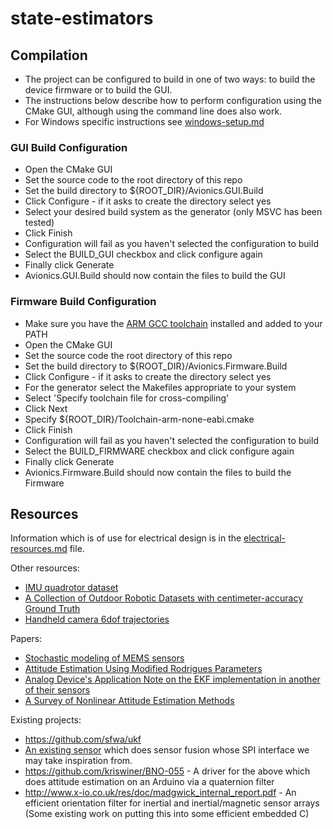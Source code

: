 # state-estimators

## Compilation

* The project can be configured to build in one of two ways: to build the device firmware or to build the GUI.
* The instructions below describe how to perform configuration using the CMake GUI, although using the command line does also work.
* For Windows specific instructions see [windows-setup.md](Documents/windows-setup.md)

### GUI Build Configuration

* Open the CMake GUI
* Set the source code to the root directory of this repo
* Set the build directory to ${ROOT_DIR}/Avionics.GUI.Build
* Click Configure - if it asks to create the directory select yes
* Select your desired build system as the generator (only MSVC has been tested)
* Click Finish
* Configuration will fail as you haven't selected the configuration to build
* Select the BUILD_GUI checkbox and click configure again
* Finally click Generate
* Avionics.GUI.Build should now contain the files to build the GUI

### Firmware Build Configuration

* Make sure you have the [ARM GCC toolchain](https://launchpad.net/gcc-arm-embedded) installed and added to your PATH
* Open the CMake GUI
* Set the source code the root directory of this repo
* Set the build directory to ${ROOT_DIR}/Avionics.Firmware.Build
* Click Configure - if it asks to create the directory select yes
* For the generator select the Makefiles appropriate to your system
* Select 'Specify toolchain file for cross-compiling'
* Click Next
* Specify ${ROOT_DIR}/Toolchain-arm-none-eabi.cmake
* Click Finish
* Configuration will fail as you haven't selected the configuration to build
* Select the BUILD_FIRMWARE checkbox and click configure again
* Finally click Generate
* Avionics.Firmware.Build should now contain the files to build the Firmware

## Resources

Information which is of use for electrical design is in the [electrical-resources.md](Documents/electrical-resources.md) file.

Other resources:

* [IMU quadrotor dataset](http://www.sfly.org/mav-datasets)
* [A Collection of Outdoor Robotic Datasets with centimeter-accuracy Ground Truth](http://www.mrpt.org/malaga_dataset_2009)
* [Handheld camera 6dof trajectories](http://webdav.is.mpg.de/pixel/benchmark4camerashake/)

Papers:

* [Stochastic modeling of MEMS sensors](http://www.cit.iit.bas.bg/cit_2010/v10-2/31-40.pdf)
* [Attitude Estimation Using Modified Rodrigues Parameters](http://ntrs.nasa.gov/archive/nasa/casi.ntrs.nasa.gov/19960035754.pdf)
* [Analog Device's Application Note on the EKF implementation in another of their sensors](http://www.analog.com/media/en/technical-documentation/application-notes/AN-1157.pdf)
* [A Survey of Nonlinear Attitude Estimation Methods](http://ancs.eng.buffalo.edu/pdf/ancs_papers/2007/att_survey07.pdf)

Existing projects:

* https://github.com/sfwa/ukf
* [An existing sensor](https://www.bosch-sensortec.com/en/homepage/products_3/sensor_hubs/iot_solutions/bno055_1/bno055_4) which does sensor fusion whose SPI interface we may take inspiration from.
* https://github.com/kriswiner/BNO-055 - A driver for the above which does
    attitude estimation on an Arduino via a quaternion filter
* http://www.x-io.co.uk/res/doc/madgwick_internal_report.pdf - An efficient
    orientation filter for inertial and inertial/magnetic sensor arrays (Some
    existing work on putting this into some efficient embedded C)
